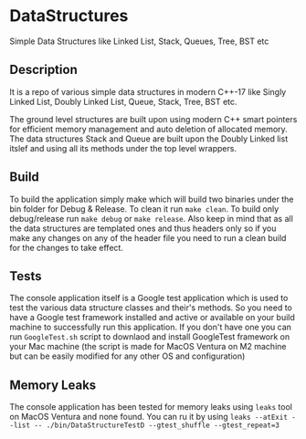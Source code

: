# DataStructures
 Simple Data Structures like Linked List, Stack, Queues, Tree, BST etc
## Description
It is a repo of various simple data structures in modern C++-17 like
Singly Linked List, Doubly Linked List, Queue, Stack, Tree, BST etc.

The ground level structures are built upon using modern C++ smart
pointers for efficient memory management and auto deletion of allocated memory.
The data structures Stack and Queue are built upon the Doubly Linked list
itslef and using all its methods under the top level wrappers.
## Build
To build the application simply make which will build two
binaries under the bin folder for Debug & Release. To clean 
it run `make clean`. To build only debug/release run `make debug` 
or `make release`. Also keep in mind that as all the data 
structures are templated ones and thus headers only so if you make 
any changes on any of the header file you need to run a clean build 
for the changes to take effect.

## Tests
The console application itself is a Google test application which is used to test
the various data structure classes and their's methods. So you need to have a Google
test framework installed and active or available on your build machine to successfully
run this application. If you don't have one you can run `GoogleTest.sh` script to
downlaod and install GoogleTest framework on your Mac machine (the script is made for
MacOS Ventura on M2 machine but can be easily modified for any other OS and configuration)

## Memory Leaks
The console application has been tested for memory leaks using `leaks` tool on MacOS Ventura
and none found. You can ru it by using `leaks --atExit --list -- ./bin/DataStructureTestD --gtest_shuffle --gtest_repeat=3`

